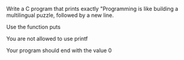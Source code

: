 Write a C program that prints exactly "Programming is like building a multilingual puzzle, followed by a new line.



Use the function puts

You are not allowed to use printf

Your program should end with the value 0

